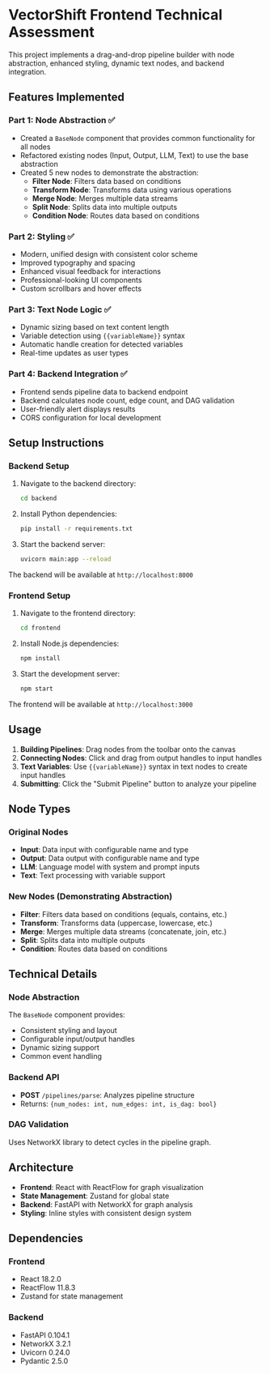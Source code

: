 # VectorShift Frontend Technical Assessment

This project implements a drag-and-drop pipeline builder with node abstraction, enhanced styling, dynamic text nodes, and backend integration.

## Features Implemented

### Part 1: Node Abstraction ✅
- Created a `BaseNode` component that provides common functionality for all nodes
- Refactored existing nodes (Input, Output, LLM, Text) to use the base abstraction
- Created 5 new nodes to demonstrate the abstraction:
  - **Filter Node**: Filters data based on conditions
  - **Transform Node**: Transforms data using various operations
  - **Merge Node**: Merges multiple data streams
  - **Split Node**: Splits data into multiple outputs
  - **Condition Node**: Routes data based on conditions

### Part 2: Styling ✅
- Modern, unified design with consistent color scheme
- Improved typography and spacing
- Enhanced visual feedback for interactions
- Professional-looking UI components
- Custom scrollbars and hover effects

### Part 3: Text Node Logic ✅
- Dynamic sizing based on text content length
- Variable detection using `{{variableName}}` syntax
- Automatic handle creation for detected variables
- Real-time updates as user types

### Part 4: Backend Integration ✅
- Frontend sends pipeline data to backend endpoint
- Backend calculates node count, edge count, and DAG validation
- User-friendly alert displays results
- CORS configuration for local development

## Setup Instructions

### Backend Setup
1. Navigate to the backend directory:
   ```bash
   cd backend
   ```

2. Install Python dependencies:
   ```bash
   pip install -r requirements.txt
   ```

3. Start the backend server:
   ```bash
   uvicorn main:app --reload
   ```

The backend will be available at `http://localhost:8000`

### Frontend Setup
1. Navigate to the frontend directory:
   ```bash
   cd frontend
   ```

2. Install Node.js dependencies:
   ```bash
   npm install
   ```

3. Start the development server:
   ```bash
   npm start
   ```

The frontend will be available at `http://localhost:3000`

## Usage

1. **Building Pipelines**: Drag nodes from the toolbar onto the canvas
2. **Connecting Nodes**: Click and drag from output handles to input handles
3. **Text Variables**: Use `{{variableName}}` syntax in text nodes to create input handles
4. **Submitting**: Click the "Submit Pipeline" button to analyze your pipeline

## Node Types

### Original Nodes
- **Input**: Data input with configurable name and type
- **Output**: Data output with configurable name and type
- **LLM**: Language model with system and prompt inputs
- **Text**: Text processing with variable support

### New Nodes (Demonstrating Abstraction)
- **Filter**: Filters data based on conditions (equals, contains, etc.)
- **Transform**: Transforms data (uppercase, lowercase, etc.)
- **Merge**: Merges multiple data streams (concatenate, join, etc.)
- **Split**: Splits data into multiple outputs
- **Condition**: Routes data based on conditions

## Technical Details

### Node Abstraction
The `BaseNode` component provides:
- Consistent styling and layout
- Configurable input/output handles
- Dynamic sizing support
- Common event handling

### Backend API
- **POST** `/pipelines/parse`: Analyzes pipeline structure
- Returns: `{num_nodes: int, num_edges: int, is_dag: bool}`

### DAG Validation
Uses NetworkX library to detect cycles in the pipeline graph.

## Architecture

- **Frontend**: React with ReactFlow for graph visualization
- **State Management**: Zustand for global state
- **Backend**: FastAPI with NetworkX for graph analysis
- **Styling**: Inline styles with consistent design system

## Dependencies

### Frontend
- React 18.2.0
- ReactFlow 11.8.3
- Zustand for state management

### Backend
- FastAPI 0.104.1
- NetworkX 3.2.1
- Uvicorn 0.24.0
- Pydantic 2.5.0
